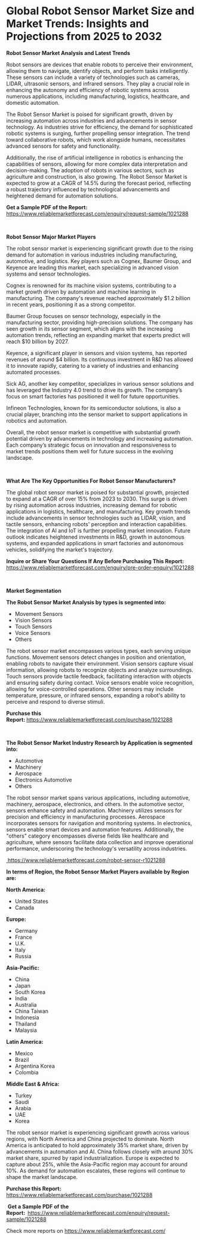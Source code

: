 <p><h1>Global Robot Sensor Market Size and Market Trends: Insights and Projections from 2025 to 2032</h1></p><p><strong>Robot Sensor Market Analysis and Latest Trends</strong></p>
<p><p>Robot sensors are devices that enable robots to perceive their environment, allowing them to navigate, identify objects, and perform tasks intelligently. These sensors can include a variety of technologies such as cameras, LIDAR, ultrasonic sensors, and infrared sensors. They play a crucial role in enhancing the autonomy and efficiency of robotic systems across numerous applications, including manufacturing, logistics, healthcare, and domestic automation.</p><p>The Robot Sensor Market is poised for significant growth, driven by increasing automation across industries and advancements in sensor technology. As industries strive for efficiency, the demand for sophisticated robotic systems is surging, further propelling sensor integration. The trend toward collaborative robots, which work alongside humans, necessitates advanced sensors for safety and functionality. </p><p>Additionally, the rise of artificial intelligence in robotics is enhancing the capabilities of sensors, allowing for more complex data interpretation and decision-making. The adoption of robots in various sectors, such as agriculture and construction, is also growing. The Robot Sensor Market is expected to grow at a CAGR of 14.5% during the forecast period, reflecting a robust trajectory influenced by technological advancements and heightened demand for automation solutions.</p></p>
<p><strong>Get a Sample PDF of the Report:&nbsp;</strong> <a href="https://www.reliablemarketforecast.com/enquiry/request-sample/1021288?utm_campaign=2219&utm_medium=2&utm_source=Github&utm_content=ia&utm_term=17022025&utm_id=robot-sensor">https://www.reliablemarketforecast.com/enquiry/request-sample/1021288</a></p>
<p>&nbsp;</p>
<p><strong>Robot Sensor Major Market Players</strong></p>
<p><p>The robot sensor market is experiencing significant growth due to the rising demand for automation in various industries including manufacturing, automotive, and logistics. Key players such as Cognex, Baumer Group, and Keyence are leading this market, each specializing in advanced vision systems and sensor technologies.</p><p>Cognex is renowned for its machine vision systems, contributing to a market growth driven by automation and machine learning in manufacturing. The company's revenue reached approximately $1.2 billion in recent years, positioning it as a strong competitor.</p><p>Baumer Group focuses on sensor technology, especially in the manufacturing sector, providing high-precision solutions. The company has seen growth in its sensor segment, which aligns with the increasing automation trends, reflecting an expanding market that experts predict will reach $10 billion by 2027.</p><p>Keyence, a significant player in sensors and vision systems, has reported revenues of around $4 billion. Its continuous investment in R&D has allowed it to innovate rapidly, catering to a variety of industries and enhancing automated processes.</p><p>Sick AG, another key competitor, specializes in various sensor solutions and has leveraged the Industry 4.0 trend to drive its growth. The company’s focus on smart factories has positioned it well for future opportunities.</p><p>Infineon Technologies, known for its semiconductor solutions, is also a crucial player, branching into the sensor market to support applications in robotics and automation.</p><p>Overall, the robot sensor market is competitive with substantial growth potential driven by advancements in technology and increasing automation. Each company’s strategic focus on innovation and responsiveness to market trends positions them well for future success in the evolving landscape.</p></p>
<p>&nbsp;</p>
<p><strong>What Are The Key Opportunities For Robot Sensor Manufacturers?</strong></p>
<p><p>The global robot sensor market is poised for substantial growth, projected to expand at a CAGR of over 15% from 2023 to 2030. This surge is driven by rising automation across industries, increasing demand for robotic applications in logistics, healthcare, and manufacturing. Key growth trends include advancements in sensor technologies such as LIDAR, vision, and tactile sensors, enhancing robots' perception and interaction capabilities. The integration of AI and IoT is further propelling market innovation. Future outlook indicates heightened investments in R&D, growth in autonomous systems, and expanded applications in smart factories and autonomous vehicles, solidifying the market's trajectory.</p></p>
<p><strong>Inquire or Share Your Questions If Any Before Purchasing This Report:</strong> <a href="https://www.reliablemarketforecast.com/enquiry/pre-order-enquiry/1021288?utm_campaign=2219&utm_medium=2&utm_source=Github&utm_content=ia&utm_term=17022025&utm_id=robot-sensor">https://www.reliablemarketforecast.com/enquiry/pre-order-enquiry/1021288</a></p>
<p>&nbsp;</p>
<p><strong>Market Segmentation</strong></p>
<p><strong>The Robot Sensor Market Analysis by types is segmented into:</strong></p>
<p><ul><li>Movement Sensors</li><li>Vision Sensors</li><li>Touch Sensors</li><li>Voice Sensors</li><li>Others</li></ul></p>
<p><p>The robot sensor market encompasses various types, each serving unique functions. Movement sensors detect changes in position and orientation, enabling robots to navigate their environment. Vision sensors capture visual information, allowing robots to recognize objects and analyze surroundings. Touch sensors provide tactile feedback, facilitating interaction with objects and ensuring safety during contact. Voice sensors enable voice recognition, allowing for voice-controlled operations. Other sensors may include temperature, pressure, or infrared sensors, expanding a robot's ability to perceive and respond to diverse stimuli.</p></p>
<p><strong>Purchase this Report:&nbsp;</strong><a href="https://www.reliablemarketforecast.com/purchase/1021288?utm_campaign=2219&utm_medium=2&utm_source=Github&utm_content=ia&utm_term=17022025&utm_id=robot-sensor">https://www.reliablemarketforecast.com/purchase/1021288</a></p>
<p>&nbsp;</p>
<p><strong>The Robot Sensor Market Industry Research by Application is segmented into:</strong></p>
<p><ul><li>Automotive</li><li>Machinery</li><li>Aerospace</li><li>Electronics Automotive</li><li>Others</li></ul></p>
<p><p>The robot sensor market spans various applications, including automotive, machinery, aerospace, electronics, and others. In the automotive sector, sensors enhance safety and automation. Machinery utilizes sensors for precision and efficiency in manufacturing processes. Aerospace incorporates sensors for navigation and monitoring systems. In electronics, sensors enable smart devices and automation features. Additionally, the "others" category encompasses diverse fields like healthcare and agriculture, where sensors facilitate data collection and improve operational performance, underscoring the technology's versatility across industries.</p></p>
<p><a href="https://www.reliablemarketforecast.com/robot-sensor-r1021288?utm_campaign=2219&utm_medium=2&utm_source=Github&utm_content=ia&utm_term=17022025&utm_id=robot-sensor">&nbsp;https://www.reliablemarketforecast.com/robot-sensor-r1021288</a></p>
<p><strong>In terms of Region, the Robot Sensor Market Players available by Region are:</strong></p>
<p>
    <p> <strong> North America: </strong>
        <ul>
            <li>United States</li>
            <li>Canada</li>
        </ul>
        </p> 
    <p> <strong> Europe: </strong>
        <ul>
            <li>Germany</li>
            <li>France</li>
            <li>U.K.</li>
            <li>Italy</li>
            <li>Russia</li>
        </ul>
        </p> 
    <p> <strong> Asia-Pacific: </strong>
        <ul>
            <li>China</li>
            <li>Japan</li>
            <li>South Korea</li>
            <li>India</li>
            <li>Australia</li>
            <li>China Taiwan</li>
            <li>Indonesia</li>
            <li>Thailand</li>
            <li>Malaysia</li>
        </ul>
        </p> 
    <p> <strong> Latin America: </strong>
        <ul>
            <li>Mexico</li>
            <li>Brazil</li>
            <li>Argentina Korea</li>
            <li>Colombia</li>
        </ul>
        </p> 
    <p> <strong> Middle East & Africa: </strong>
        <ul>
            <li>Turkey</li>
            <li>Saudi</li>
            <li>Arabia</li>
            <li>UAE</li>
            <li>Korea</li>
        </ul>
    </p>
    </p>
<p><p>The robot sensor market is experiencing significant growth across various regions, with North America and China projected to dominate. North America is anticipated to hold approximately 35% market share, driven by advancements in automation and AI. China follows closely with around 30% market share, spurred by rapid industrialization. Europe is expected to capture about 25%, while the Asia-Pacific region may account for around 10%. As demand for automation escalates, these regions will continue to shape the market landscape.</p></p>
<p><strong>Purchase this Report: </strong><a href="https://www.reliablemarketforecast.com/purchase/1021288?utm_campaign=2219&utm_medium=2&utm_source=Github&utm_content=ia&utm_term=17022025&utm_id=robot-sensor">https://www.reliablemarketforecast.com/purchase/1021288</a></p>
<p>&nbsp;<strong>Get a Sample PDF of the Report:&nbsp;&nbsp;</strong><a href="https://www.reliablemarketforecast.com/enquiry/request-sample/1021288?utm_campaign=2219&utm_medium=2&utm_source=Github&utm_content=ia&utm_term=17022025&utm_id=robot-sensor">https://www.reliablemarketforecast.com/enquiry/request-sample/1021288</a></p>
<p><strong></strong></p>
<p>Check more reports on <a href="https://www.reliablemarketforecast.com/?utm_campaign=2219&utm_medium=2&utm_source=Github&utm_content=ia&utm_term=17022025&utm_id=robot-sensor">https://www.reliablemarketforecast.com/</a></p>